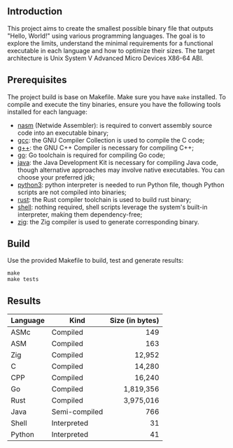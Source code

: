 ## Introduction

This project aims to create the smallest possible binary file that outputs "Hello, World!" using various programming languages.
The goal is to explore the limits, understand the minimal requirements for a functional executable in each language and how to optimize
their sizes.
The target architecture is Unix System V Advanced Micro Devices X86-64 ABI.

## Prerequisites

The project build is base on Makefile. Make sure you have `make` installed.
To compile and execute the tiny binaries, ensure you have the following tools installed for each language:

- [nasm](https://www.nasm.us/) (Netwide Assembler): is required to convert assembly source code into an executable binary;
- [gcc](https://gcc.gnu.org/): the GNU Compiler Collection is used to compile the C code;
- [g++](https://gcc.gnu.org/): the GNU C++ Compiler is necessary for compiling C++;
- [go](https://go.dev/): Go toolchain is required for compiling Go code;
- [java](https://openjdk.org/): the Java Development Kit is necessary for compiling Java code, though alternative approaches may involve native executables. You
  can choose
  your preferred jdk;
- [python3](https://www.python.org/): python interpreter is needed to run Python file, though Python scripts are not compiled into binaries;
- [rust](https://www.rust-lang.org): the Rust compiler toolchain is used to build rust binary;
- [shell](https://en.wikipedia.org/wiki/Unix_shell/): nothing required, shell scripts leverage the system's built-in interpreter, making them dependency-free;
- [zig](https://ziglang.org/): the Zig compiler is used to generate corresponding binary.

## Build

Use the provided Makefile to build, test and generate results:

```shell
make
make tests
```

## Results

| Language | Kind          | Size (in bytes) |
|----------|---------------|----------------:|
| ASMc     | Compiled      |             149 |
| ASM      | Compiled      |             163 |
| Zig      | Compiled      |          12,952 |
| C        | Compiled      |          14,280 |
| CPP      | Compiled      |          16,240 |
| Go       | Compiled      |       1,819,356 |
| Rust     | Compiled      |       3,975,016 |
| Java     | Semi-compiled |             766 |
| Shell    | Interpreted   |              31 |
| Python   | Interpreted   |              41 |
